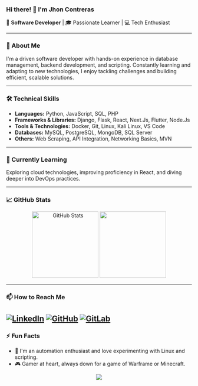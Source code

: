 ### Hi there! 👋 I'm Jhon Contreras

🚀 **Software Developer** | 🎓 Passionate Learner | 💻 Tech Enthusiast

---

### 💼 About Me
I'm a driven software developer with hands-on experience in database management, backend development, and scripting. Constantly learning and adapting to new technologies, I enjoy tackling challenges and building efficient, scalable solutions.

---

### 🛠️ Technical Skills
- **Languages:** Python, JavaScript, SQL, PHP
- **Frameworks & Libraries:** Django, Flask, React, Next.Js, Flutter, Node.Js
- **Tools & Technologies:** Docker, Git, Linux, Kali Linux, VS Code
- **Databases:** MySQL, PostgreSQL, MongoDB, SQL Server
- **Others:** Web Scraping, API Integration, Networking Basics, MVN

---

### 🌱 Currently Learning
Exploring cloud technologies, improving proficiency in React, and diving deeper into DevOps practices.

---

### 📈 GitHub Stats
<div align="center">
  <img height="180em" src="https://github-readme-stats.vercel.app/api?username=DarkKing516&show_icons=true&theme=tokyonight&hide_border=true" alt="GitHub Stats"/>
  <img height="180em" src="https://github-readme-stats.vercel.app/api/top-langs/?username=DarkKing516&layout=compact&langs_count=6&theme=tokyonight&hide_border=true"/>
</div>

---

### 📫 How to Reach Me
[![LinkedIn](https://img.shields.io/badge/-LinkedIn-blue?style=flat&logo=Linkedin&logoColor=white)](https://www.linkedin.com/in/jhoncontreras516/)
[![GitHub](https://img.shields.io/badge/-GitHub-000?style=flat&logo=GitHub&logoColor=white)](https://github.com/DarkKing516)
[![GitLab](https://img.shields.io/badge/-GitLab-FCA121?style=flat&logo=GitLab&logoColor=white)](https://gitlab.com/DarkKing516)
---

### ⚡ Fun Facts
- 🤖 I'm an automation enthusiast and love experimenting with Linux and scripting.
- 🎮 Gamer at heart, always down for a game of Warframe or Minecraft.

<div align="center">
<img max-width="800" src="https://raw.githubusercontent.com/innng/innng/master/assets/kyubey.gif"/>
</div>
